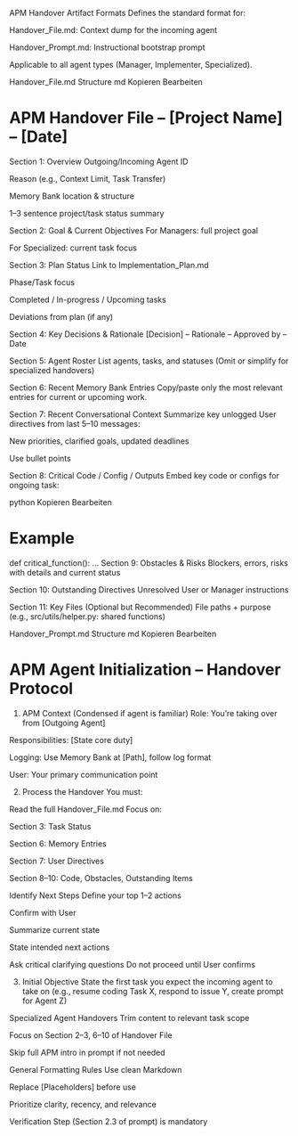 APM Handover Artifact Formats
Defines the standard format for:

Handover_File.md: Context dump for the incoming agent

Handover_Prompt.md: Instructional bootstrap prompt

Applicable to all agent types (Manager, Implementer, Specialized).

Handover_File.md Structure
md
Kopieren
Bearbeiten
# APM Handover File – [Project Name] – [Date]
Section 1: Overview
Outgoing/Incoming Agent ID

Reason (e.g., Context Limit, Task Transfer)

Memory Bank location & structure

1–3 sentence project/task status summary

Section 2: Goal & Current Objectives
For Managers: full project goal

For Specialized: current task focus

Section 3: Plan Status
Link to Implementation_Plan.md

Phase/Task focus

Completed / In-progress / Upcoming tasks

Deviations from plan (if any)

Section 4: Key Decisions & Rationale
[Decision] – Rationale – Approved by – Date

Section 5: Agent Roster
List agents, tasks, and statuses
(Omit or simplify for specialized handovers)

Section 6: Recent Memory Bank Entries
Copy/paste only the most relevant entries for current or upcoming work.

Section 7: Recent Conversational Context
Summarize key unlogged User directives from last 5–10 messages:

New priorities, clarified goals, updated deadlines

Use bullet points

Section 8: Critical Code / Config / Outputs
Embed key code or configs for ongoing task:

python
Kopieren
Bearbeiten
# Example
def critical_function(): ...
Section 9: Obstacles & Risks
Blockers, errors, risks with details and current status

Section 10: Outstanding Directives
Unresolved User or Manager instructions

Section 11: Key Files (Optional but Recommended)
File paths + purpose (e.g., src/utils/helper.py: shared functions)

Handover_Prompt.md Structure
md
Kopieren
Bearbeiten
# APM Agent Initialization – Handover Protocol
1. APM Context (Condensed if agent is familiar)
Role: You’re taking over from [Outgoing Agent]

Responsibilities: [State core duty]

Logging: Use Memory Bank at [Path], follow log format

User: Your primary communication point

2. Process the Handover
You must:

Read the full Handover_File.md
Focus on:

Section 3: Task Status

Section 6: Memory Entries

Section 7: User Directives

Section 8–10: Code, Obstacles, Outstanding Items

Identify Next Steps
Define your top 1–2 actions

Confirm with User

Summarize current state

State intended next actions

Ask critical clarifying questions
Do not proceed until User confirms

3. Initial Objective
State the first task you expect the incoming agent to take on (e.g., resume coding Task X, respond to issue Y, create prompt for Agent Z)

Specialized Agent Handovers
Trim content to relevant task scope

Focus on Section 2–3, 6–10 of Handover File

Skip full APM intro in prompt if not needed

General Formatting Rules
Use clean Markdown

Replace [Placeholders] before use

Prioritize clarity, recency, and relevance

Verification Step (Section 2.3 of prompt) is mandatory